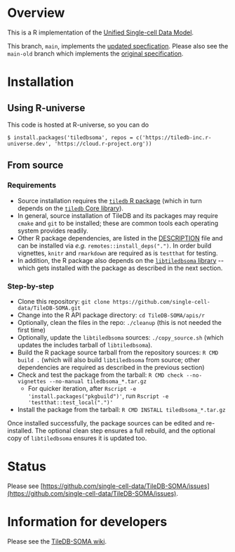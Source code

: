 # Overview

This is a R implementation of the [Unified Single-cell Data Model](https://github.com/single-cell-data/SOMA).

This branch, `main`, implements the [updated specfication](https://github.com/single-cell-data/SOMA/blob/main/abstract_specification.md).  Please also see the `main-old` branch which implements the [original specification](https://github.com/single-cell-data/TileDB-SOMA/blob/main-old/spec/specification.md).

# Installation

## Using R-universe

This code is hosted at R-universe, so you can do

```shell
$ install.packages('tiledbsoma', repos = c('https://tiledb-inc.r-universe.dev', 'https://cloud.r-project.org'))
```

## From source

### Requirements

* Source installation requires the [`tiledb` R package](https://github.com/TileDB-Inc/TileDB-R) (which in turn depends on the [`tiledb` Core library](https://github.com/TileDB-Inc/TileDB)).
* In general, source installation of TileDB and its packages may require `cmake` and `git` to be installed; these are common tools each operating system provides readily.
* Other R package dependencies, are listed in the [DESCRIPTION](https://github.com/single-cell-data/TileDB-SOMA/blob/main/apis/r/DESCRIPTION) file and can be installed via _e.g._
  `remotes::install_deps(".")`. In order build vignettes, `knitr` and `rmarkdown` are required as is `testthat` for testing.
* In addition, the R package also depends on the [`libtiledbsoma` library](https://github.com/single-cell-data/TileDB-SOMA/tree/main/libtiledbsoma) -- which gets installed with the package as
  described in the next section.

### Step-by-step

* Clone this repository: `git clone https://github.com/single-cell-data/TileDB-SOMA.git`
* Change into the R API package directory: `cd TileDB-SOMA/apis/r`
* Optionally, clean the files in the repo: `./cleanup` (this is not needed the first time)
* Optionally, update the `libtiledbsoma` sources: `./copy_source.sh` (which updates the includes tarball of `libtiledbsoma`).
* Build the R package source tarball from the repository sources: `R CMD build .` (which will also build `libtiledbsoma` from source; other dependencies are required as described in the previous section)
* Check and test the package from the tarball: `R CMD check --no-vignettes --no-manual tiledbsoma_*.tar.gz`
  * For quicker iteration, after `Rscript -e 'install.packages("pkgbuild")'`, run `Rscript -e 'testthat::test_local(".")'`
* Install the package from the tarball: `R CMD INSTALL tiledbsoma_*.tar.gz`

Once installed successfully, the package sources can be edited and re-installed.
The optional clean step ensures a full rebuild, and the optional copy of `libtiledbsoma` ensures it is updated too.

# Status

Please see [https://github.com/single-cell-data/TileDB-SOMA/issues](https://github.com/single-cell-data/TileDB-SOMA/issues).

# Information for developers

Please see the [TileDB-SOMA wiki](https://github.com/single-cell-data/TileDB-SOMA/wiki).
